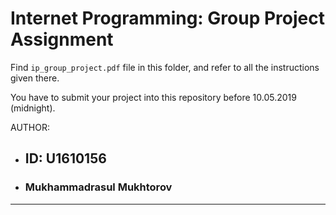 # Internet Programming: Group Project Assignment

Find `ip_group_project.pdf` file in this folder, and refer to all the instructions given there. 

You have to submit your project into this repository before 10.05.2019 (midnight).

AUTHOR: 
 - ## ID: U1610156
 - ### Mukhammadrasul Mukhtorov
-----------------------------------------------------------------

